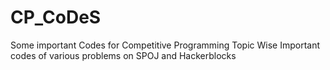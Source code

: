 # CP_CoDeS
Some important Codes for Competitive Programming
Topic Wise Important codes of  various problems on SPOJ and Hackerblocks
